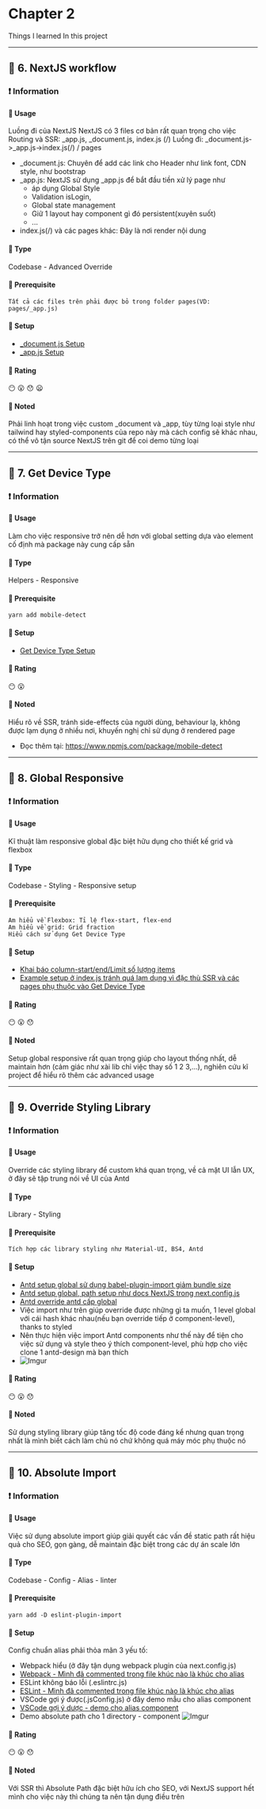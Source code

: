 # Chapter 2
Things I learned In this project
***
## :green_book: 6. NextJS workflow
### :exclamation: Information
#### :star2: Usage
Luồng đi của NextJS
NextJS có 3 files cơ bản rất quan trọng cho việc Routing và SSR: _app.js, _document.js, index.js (/)
Luồng đi:
_document.js->_app.js->index.js(/) / pages
+ _document.js: Chuyên để add các link cho Header như link font, CDN style, như bootstrap
+ _app.js: NextJS sử dụng _app.js để bắt đầu tiền xử lý page như 
  + áp dụng Global Style
  + Validation isLogin, 
  + Global state management
  + Giữ 1 layout hay component gì đó persistent(xuyên suốt)
  + ...
+ index.js(/) và các pages khác: Đây là nơi render nội dung
#### :star2: Type
Codebase - Advanced Override
#### :star2: Prerequisite
```
Tất cả các files trên phải được bỏ trong folder pages(VD: pages/_app.js)
```
#### :star2: Setup
+ [_document.js Setup](https://nextjs.org/docs/advanced-features/custom-document)
+ [_app.js Setup](https://nextjs.org/docs/advanced-features/custom-app)
#### :star2: Rating
:no_mouth: :open_mouth:	:hushed: :frowning:
#### :pushpin: Noted
Phải linh hoạt trong việc custom _document và _app, tùy từng loại style như tailwind hay styled-components của repo này mà cách config sẽ khác nhau, có thể vô tận source NextJS trên git để coi demo từng loại
***
## :green_book: 7. Get Device Type
### :exclamation: Information
#### :star2: Usage
Làm cho việc responsive trở nên dễ hơn với global setting dựa vào element cố định mà package này cung cấp sẵn
#### :star2: Type
Helpers - Responsive
#### :star2: Prerequisite
```
yarn add mobile-detect
```
#### :star2: Setup
+ [Get Device Type Setup](https://github.com/php1301/vexere-ui/blob/master/library/helpers/get_device_type.jsx)
#### :star2: Rating
:no_mouth: :open_mouth:
#### :pushpin: Noted
Hiểu rõ về SSR, tránh side-effects của người dùng, behaviour lạ, không được lạm dụng ở nhiều nơi, khuyến nghị chỉ sử dụng ở rendered page
+ Đọc thêm tại: https://www.npmjs.com/package/mobile-detect
***
## :green_book: 8. Global Responsive
### :exclamation: Information
#### :star2: Usage
Kĩ thuật làm responsive global đặc biệt hữu dụng cho thiết kế grid và flexbox
#### :star2: Type
Codebase - Styling - Responsive setup
#### :star2: Prerequisite
```
Am hiểu về Flexbox: Tỉ lệ flex-start, flex-end
Am hiểu về grid: Grid fraction
Hiểu cách sử dụng Get Device Type
```
#### :star2: Setup
+ [Khai báo column-start/end/Limit số lượng items](https://github.com/php1301/vexere-ui/blob/master/settings/config.js)
+ [Example setup ở index.js tránh quá lạm dụng vì đặc thù SSR và các pages phụ thuộc vào Get Device Type](https://github.com/php1301/vexere-ui/blob/master/pages/index.jsx)
#### :star2: Rating
:no_mouth: :open_mouth:	:hushed:
#### :pushpin: Noted
Setup global responsive rất quan trọng giúp cho layout thống nhất, dễ maintain hơn (cảm giác như xài lib chỉ việc thay số 1 2 3,...), nghiên cứu kĩ project để hiểu rõ thêm các advanced usage
***
## :green_book: 9. Override Styling Library
### :exclamation: Information
#### :star2: Usage
Override các styling library để custom khá quan trọng, về cả mặt UI lẫn UX, ở đây sẽ tập trung nói về UI của Antd
#### :star2: Type
Library - Styling
#### :star2: Prerequisite
```
Tích hợp các library styling như Material-UI, BS4, Antd
```
#### :star2: Setup
+ [Antd setup global sử dụng babel-plugin-import giảm bundle size](https://github.com/php1301/vexere-ui/blob/master/babel.config.js)
+ [Antd setup global, path setup như docs NextJS trong next.config.js ](https://github.com/php1301/vexere-ui/blob/master/pages/index.jsx)
+ [Antd override antd cấp global](https://github.com/php1301/vexere-ui/blob/master/assets/style/Global.style.jsx)
+ Việc import như trên giúp override được những gì ta muốn, 1 level global với cái hash khác nhau(nếu bạn override tiếp ở component-level), thanks to styled
+ Nên thực hiện việc import Antd components như thế này để tiện cho việc sử dụng và style theo ý thích component-level, phù hợp cho việc clone 1 antd-design mà bạn thích
+ ![Imgur](https://i.imgur.com/pOjHaWX.png)
#### :star2: Rating
:no_mouth: :open_mouth:	:hushed:
#### :pushpin: Noted
Sử dụng styling library giúp tăng tốc độ code đáng kể nhưng quan trọng nhất là mình biết cách làm chủ nó chứ không quá máy móc phụ thuộc nó
***
## :green_book: 10. Absolute Import
### :exclamation: Information
#### :star2: Usage
Việc sử dụng absolute import giúp giải quyết các vấn đề static path rất hiệu quả cho SEO, gọn gàng, dễ maintain đặc biệt trong các dự án scale lớn
#### :star2: Type
Codebase - Config - Alias - linter
#### :star2: Prerequisite
```
yarn add -D eslint-plugin-import

```
#### :star2: Setup
Config chuẩn alias phải thỏa mãn 3 yếu tố:
+ Webpack hiểu (ở đây tận dụng webpack plugin của next.config.js)
+ [Webpack - Mình đã commented trong file khúc nào là khúc cho alias](https://github.com/php1301/vexere-ui/blob/master/next.config.js)
+ ESLint không báo lỗi (.eslintrc.js)
+ [ESLint - Mình đã commented trong file khúc nào là khúc cho alias ](https://github.com/php1301/vexere-ui/blob/master/.eslintrc.js)
+ VSCode gợi ý được(.jsConfig.js) ở đây demo mẫu cho alias component
+ [VSCode gợi ý dược - demo cho alias component](https://github.com/php1301/vexere-ui/blob/master/next.config.js)
+ Demo absolute path cho 1 directory - component
![Imgur](https://i.imgur.com/ksNgEoO.png?1)
#### :star2: Rating
:no_mouth: :open_mouth:	:hushed:
#### :pushpin: Noted
Với SSR thì Absolute Path đặc biệt hữu ích cho SEO, với NextJS support hết mình cho việc này thì chúng ta nên tận dụng điều trên
